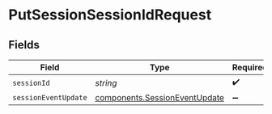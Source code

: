 # PutSessionSessionIdRequest


## Fields

| Field                                                                          | Type                                                                           | Required                                                                       | Description                                                                    |
| ------------------------------------------------------------------------------ | ------------------------------------------------------------------------------ | ------------------------------------------------------------------------------ | ------------------------------------------------------------------------------ |
| `sessionId`                                                                    | *string*                                                                       | :heavy_check_mark:                                                             | N/A                                                                            |
| `sessionEventUpdate`                                                           | [components.SessionEventUpdate](../../models/components/sessioneventupdate.md) | :heavy_minus_sign:                                                             | N/A                                                                            |